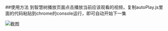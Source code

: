 ##使用方法
到智慧树播放页面点击播放当前应该观看的视频，复制autoPlay.js里面的代码粘贴到chrome的console运行，即可自动开始下一集

![截图](https://raw.githubusercontent.com/mrbian/ZhiHuiShu/master/zhihuishu.png)
